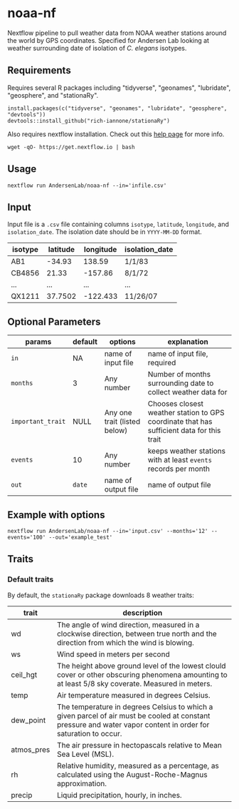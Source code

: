 # noaa-nf

Nextflow pipeline to pull weather data from NOAA weather stations around the world by GPS coordinates. Specified for Andersen Lab looking at weather surrounding date of isolation of *C. elegans* isotypes.

## Requirements
Requires several R packages including "tidyverse", "geonames", "lubridate", "geosphere", and "stationaRy".

```
install.packages(c("tidyverse", "geonames", "lubridate", "geosphere", "devtools"))
devtools::install_github("rich-iannone/stationaRy")
```

Also requires nextflow installation. Check out this [help page](https://www.nextflow.io/docs/latest/getstarted.html) for more info.
```
wget -qO- https://get.nextflow.io | bash
```

## Usage
```
nextflow run AndersenLab/noaa-nf --in='infile.csv'
```

## Input
Input file is a `.csv` file containing columns `isotype`, `latitude`, `longitude`, and `isolation_date`. The isolation date should be in `YYYY-MM-DD` format.

| isotype | latitude | longitude | isolation_date |
| --- | --- | --- | --- |
| AB1 | -34.93 | 138.59 | 1/1/83 |
| CB4856 | 21.33 | -157.86 | 8/1/72 |
| ... | ... | ... | ... |
| QX1211 | 37.7502 | -122.433 | 11/26/07 |

## Optional Parameters
| params | default | options | explanation |
| --- | --- | --- | --- |
| `in` | NA | name of input file | name of input file, required |
| `months` | 3 | Any number | Number of months surrounding date to collect weather data for |
| `important_trait` | NULL | Any one trait (listed below) | Chooses closest weather station to GPS coordinate that has sufficient data for this trait |
| `events` | 10 | Any number | keeps weather stations with at least `events` records per month |
| `out` | `date` | name of output file | name of output file |

## Example with options
```
nextflow run AndersenLab/noaa-nf --in='input.csv' --months='12' --events='100' --out='example_test'
```


## Traits
### Default traits
By default, the `stationaRy` package downloads 8 weather traits:

| trait | description |
| --- | --- |
| wd | The angle of wind direction, measured in a clockwise direction, between true north and the direction from which the wind is blowing. |
| ws | Wind speed in meters per second |
| ceil_hgt | The height above ground level of the lowest clould cover or other obscuring phenomena amounting to at least 5/8 sky coverate. Measured in meters.  |
| temp | Air temperature measured in degrees Celsius. |
| dew_point | The temperature in degrees Celsius to which a given parcel of air must be cooled at constant pressure and water vapor content in order for saturation to occur. |
| atmos_pres | The air pressure in hectopascals relative to Mean Sea Level (MSL). |
| rh | Relative humidity, measured as a percentage, as calculated using the August-Roche-Magnus approximation. |
| precip | Liquid precipitation, hourly, in inches. |


